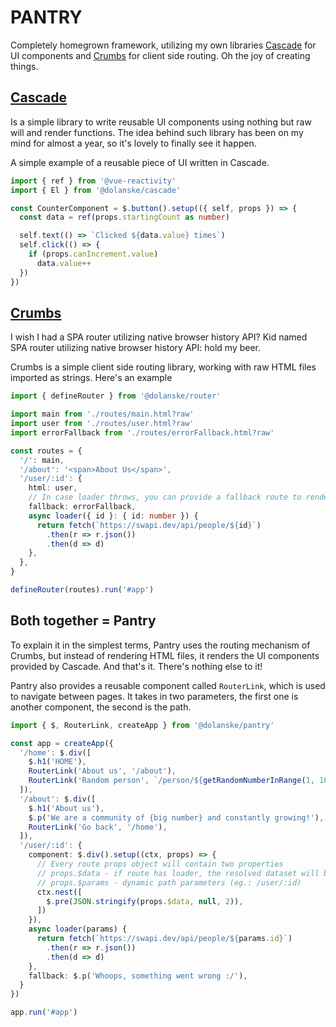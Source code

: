# PANTRY

Completely homegrown framework, utilizing my own libraries [Cascade](https://github.com/dolanske/cascade) for UI components and [Crumbs](https://github.com/dolanske/crumbs) for client side routing. Oh the joy of creating things.

## [Cascade](https://github.com/dolanske/cascade)

Is a simple library to write reusable UI components using nothing but raw will and render functions. The idea behind such library has been on my mind for almost a year, so it's lovely to finally see it happen.

A simple example of a reusable piece of UI written in Cascade.

```ts
import { ref } from '@vue-reactivity'
import { El } from '@dolanske/cascade'

const CounterComponent = $.button().setup(({ self, props }) => {
  const data = ref(props.startingCount as number)

  self.text(() => `Clicked ${data.value} times`)
  self.click(() => {
    if (props.canIncrement.value)
      data.value++
  })
})
```

## [Crumbs](https://github.com/dolanske/crumbs)

I wish I had a SPA router utilizing native browser history API? Kid named SPA router utilizing native browser history API: hold my beer.

Crumbs is a simple client side routing library, working with raw HTML files imported as strings. Here's an example

```ts
import { defineRouter } from '@dolanske/router'

import main from './routes/main.html?raw'
import user from './routes/user.html?raw'
import errorFallback from './routes/errorFallback.html?raw'

const routes = {
  '/': main,
  '/about': '<span>About Us</span>',
  '/user/:id': {
    html: user,
    // In case loader throws, you can provide a fallback route to render instead
    fallback: errorFallback,
    async loader({ id }: { id: number }) {
      return fetch(`https://swapi.dev/api/people/${id}`)
        .then(r => r.json())
        .then(d => d)
    },
  },
}

defineRouter(routes).run('#app')
```

## Both together = Pantry

To explain it in the simplest terms, Pantry uses the routing mechanism of Crumbs, but instead of rendering HTML files, it renders the UI components provided by Cascade. And that's it. There's nothing else to it!

Pantry also provides a reusable component called `RouterLink`, which is used to navigate between pages. It takes in two parameters, the first one is another component, the second is the path.
```ts
import { $, RouterLink, createApp } from '@dolanske/pantry'

const app = createApp({
  '/home': $.div([
    $.h1('HOME'),
    RouterLink('About us', '/about'),
    RouterLink('Random person', `/person/${getRandomNumberInRange(1, 10)}`),
  ]),
  '/about': $.div([
    $.h1('About us'),
    $.p('We are a community of {big number} and constantly growing!'),
    RouterLink('Go back', '/home'),
  ]),
  '/user/:id': {
    component: $.div().setup((ctx, props) => {
      // Every route props object will contain two properties
      // props.$data - if route has loader, the resolved dataset will be here
      // props.$params - dynamic path parameters (eg.: /user/:id)
      ctx.nest([
        $.pre(JSON.stringify(props.$data, null, 2)),
      ])
    }),
    async loader(params) {
      return fetch(`https://swapi.dev/api/people/${params.id}`)
        .then(r => r.json())
        .then(d => d)
    },
    fallback: $.p('Whoops, something went wrong :/'),
  }
})

app.run('#app')
```
